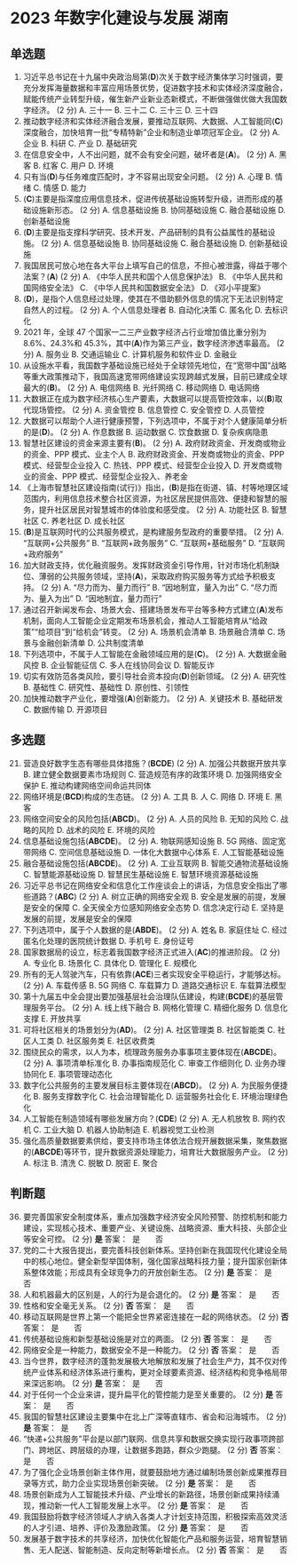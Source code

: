 # 2023 年数字化建设与发展 湖南

## 单选题

1. 习近平总书记在十九届中央政治局第(**D**)次关于数字经济集体学习时强调，要充分发挥海量数据和丰富应用场景优势，促进数字技术和实体经济深度融合，赋能传统产业转型升级，催生新产业新业态新模式，不断做强做优做大我国数字经济。 (2 分)
   A. 三十一
   B. 三十二
   C. 三十三
   D. 三十四
2. 推动数字经济和实体经济融合发展，要推动互联网、大数据、人工智能同(**C**)深度融合，加快培育一批“专精特新”企业和制造业单项冠军企业。 (2 分)
   A. 企业
   B. 科研
   C. 产业
   D. 基础研究
3. 在信息安全中，人不出问题，就不会有安全问题，破坏者是(**A**)。 (2 分)
   A. 黑客
   B. 红客
   C. 用户
   D. 环境
4. 只有当(**D**)与任务难度匹配时，才不容易出现安全问题。 (2 分)
   A. 心理
   B. 情绪
   C. 情感
   D. 能力
5. (**C**)主要是指深度应用信息技术，促进传统基础设施转型升级，进而形成的基础设施新形态。 (2 分)
   A. 信息基础设施
   B. 协同基础设施
   C. 融合基础设施
   D. 创新基础设施
6. (**D**)主要是指支撑科学研究、技术开发、产品研制的具有公益属性的基础设施。 (2 分)
   A. 信息基础设施
   B. 协同基础设施
   C. 融合基础设施
   D. 创新基础设施
7. 我国居民可放心地在各大平台上填写自己的信息，不担心被泄露，得益于哪个法案？(**A**) (2 分)
   A. 《中华人民共和国个人信息保护法》
   B. 《中华人民共和国网络安全法》
   C. 《中华人民共和国数据安全法》
   D. 《邓小平提案》
8. (**D**)，是指个人信息经过处理，使其在不借助额外信息的情况下无法识别特定自然人的过程。 (2 分)
   A. 个人信息处理者
   B. 自动化决策
   C. 匿名化
   D. 去标识化
9. 2021 年，全球 47 个国家一二三产业数字经济占行业增加值比重分别为 8.6%、24.3%和 45.3%，其中(**A**)作为第三产业，数字经济渗透率最高。 (2 分)
   A. 服务业
   B. 交通运输业
   C. 计算机服务和软件业
   D. 金融业
10. 从设施水平看，我国数字基础设施已经处于全球领先地位，在“宽带中国”战略等重大政策推动下，我国高速宽带网络建设实现跨越式发展，目前已建成全球最大的(**B**)。 (2 分)
    A. 电信网络
    B. 光纤网络
    C. 移动网络
    D. 电话网络
11. 大数据正在成为数字经济核心生产要素，大数据可以提高管控效率，以(**B**)取代现场管控。 (2 分)
    A. 资金管控
    B. 信息管控
    C. 安全管控
    D. 人员管控
12. 大数据可以帮助个人进行健康预警，下列选项中，不属于对个人健康简单分析的是(**D**)。 (2 分)
    A. 作息数据
    B. 运动数据
    C. 饮食数据
    D. 复杂疾病隐患
13. 智慧社区建设的资金来源主要有(**B**)。 (2 分)
    A. 政府财政资金、开发商或物业的资金、PPP 模式、业主个人
    B. 政府财政资金、开发商或物业的资金、PPP 模式、经营型企业投入
    C. 热钱、PPP 模式、经营型企业投入
    D. 开发商或物业的资金、PPP 模式、经营型企业投入、养老金
14. 《上海市智慧社区建设指南(试行)》指出，(**B**)是指在街道、镇、村等地理区域范围内，利用信息技术整合社区资源，为社区居民提供高效、便捷和智慧的服务，提升社区居民对智慧城市的体验度和感受度。 (2 分)
    A. 功能社区
    B. 智慧社区
    C. 养老社区
    D. 成长社区
15. (**B**)是互联网时代的公共服务模式，是构建服务型政府的重要举措。 (2 分)
    A. “互联网+公共服务”
    B. “互联网+政务服务”
    C. “互联网+基础服务”
    D. “互联网+政府服务”
16. 加大财政支持，优化融资服务。发挥财政资金引导作用，针对市场化机制缺位、薄弱的公共服务领域，坚持(**A**)，采取政府购买服务等方式给予积极支持。 (2 分)
    A. “尽力而为、量力而行”
    B. “因地制宜，量入为出”
    C. “尽力而为、量入为出”
    D. “因地制宜，量力而行”
17. 通过召开新闻发布会、场景大会、搭建场景发布平台等多种方式建立(**A**)发布机制，面向人工智能企业定期发布场景机会，推动人工智能培育从“给政策”“给项目”到“给机会”转变。 (2 分)
    A. 场景机会清单
    B. 场景融合清单
    C. 场景与金融创新清单
    D. 公共制度清单
18. 下列选项中，不属于人工智能在金融领域应用的是(**C**)。 (2 分)
    A. 大数据金融风控
    B. 企业智能征信
    C. 多人在线协同会议
    D. 智能反诈
19. 切实有效防范各类风险，要引导社会资本投向(**D**)创新领域。 (2 分)
    A. 研究性
    B. 基础性
    C. 研究性、基础性
    D. 原创性、引领性
20. 加快推动数字产业化，要增强(**A**)创新能力。 (2 分)
    A. 关键技术
    B. 基础研发
    C. 数据传输
    D. 开源项目

## 多选题

21. 营造良好数字生态有哪些具体措施？(**BCDE**) (2 分)
    A. 加强公共数据开放共享
    B. 建立健全数据要素市场规则
    C. 营造规范有序的政策环境
    D. 加强网络安全保护
    E. 推动构建网络空间命运共同体
22. 网络环境是(**BCD**)构成的生态链。 (2 分)
    A. 工具
    B. 人
    C. 网络
    D. 环境
    E. 黑客
23. 网络空间安全的风险包括(**ABCD**)。 (2 分)
    A. 人员的风险
    B. 无知的风险
    C. 战略的风险
    D. 战术的风险
    E. 环境的风险
24. 信息基础设施包括(**ABCDE**)。 (2 分)
    A. 物联网感知设施
    B. 5G 网络、固定宽带网络
    C. 空间信息基础设施
    D. 一体化大数据中心体系
    E. 人工智能基础设施
25. 融合基础设施包括(**ABCDE**)。 (2 分)
    A. 工业互联网
    B. 智能交通物流基础设施
    C. 智慧能源基础设施
    D. 智慧民生基础设施
    E. 智慧环境资源基础设施
26. 习近平总书记在网络安全和信息化工作座谈会上的讲话，为信息安全指出了哪些道路？(**ABC**) (2 分)
    A. 树立正确的网络安全观
    B. 安全是发展的前提，发展是安全的保障
    C. 全天侯全方位感知网络安全态势
    D. 信念决定行动
    E. 坚持是发展的前提，发展是安全的保障
27. 下列选项中，属于个人数据的是(**ABDE**)。 (2 分)
    A. 姓名
    B. 家庭住址
    C. 经过匿名化处理的医院统计数据
    D. 手机号
    E. 身份证号
28. 国家数据局的设立，标志着我国数字经济正式进入(**AC**)的推进阶段。 (2 分)
    A. 专业化
    B. 场景化
    C. 具体化
    D. 管理化
    E. 规模化
29. 所有的无人驾驶汽车，只有依靠(**ACE**)三者实现安全平稳运行，才能够达标。 (2 分)
    A. 车载传感
    B. 5G 网络
    C. 车载算力
    D. 道路交通标识
    E. 车载算法模型
30. 第十九届五中全会提出要加强基层社会治理队伍建设，构建(**BCDE**)的基层管理服务平台。 (2 分)
    A. 线上线下融合
    B. 网格化管理
    C. 精细化服务
    D. 信息化支撑
    E. 开放共享
31. 可将社区相关的场景划分为(**AD**)。 (2 分)
    A. 社区管理类
    B. 社区智能类
    C. 社区人工类
    D. 社区服务类
    E. 社区收费类
32. 围绕民众的需求，以人为本，梳理政务服务办事事项主要体现在(**ABCDE**)。 (2 分)
    A. 事项清单标准化
    B. 办事指南规范化
    C. 审查工作细则化
    D. 业务办理协同化
    E. 事项管理动态化
33. 数字化公共服务的主要发展目标主要体现在(**ABCD**)。 (2 分)
    A. 为民服务便捷化
    B. 服务支撑数字化
    C. 社会治理智能化
    D. 运营服务社会化
    E. 环境治理绿色化
34. 人工智能在制造领域有哪些发展方向？(**CDE**) (2 分)
    A. 无人机放牧
    B. 网约农机
    C. 工业大脑
    D. 机器人协助制造
    E. 机器视觉工业检测
35. 强化高质量数据要素供给，要支持市场主体依法合规开展数据采集，聚焦数据的(**ABCDE**)等环节，提升数据资源处理能力，培育壮大数据服务产业。 (2 分)
    A. 标注
    B. 清洗
    C. 脱敏
    D. 脱密
    E. 聚合

## 判断题

36. 要完善国家安全制度体系，重点加强数字经济安全风险预警、防控机制和能力建设，实现核心技术、重要产业、关键设施、战略资源、重大科技、头部企业等安全可控。 (2 分) **是**
    答案：  是       否
37. 党的二十大报告提出，要完善科技创新体系。坚持创新在我国现代化建设全局中的核心地位。健全新型举国体制，强化国家战略科技力量；提升国家创新体系整体效能；形成具有全球竞争力的开放创新生态。 (2 分) **是**
    答案：  是       否
38. 人和机器最大的区别是，人的行为是会退化的。 (2 分) **是**
    答案：  是       否
39. 性格和安全毫无关系。 (2 分) **否**
    答案：  是       否
40. 移动互联网是世界上第一个能把全世界紧密连接在一起的网络状态。 (2 分) **否**
    答案：  是       否
41. 传统基础设施和新型基础设施是对立的两面。 (2 分) **否**
    答案：  是       否
42. 网络安全是一种能力，数据安全不是一种能力。 (2 分) **否**
    答案：  是       否
43. 当今世界，数字经济的蓬勃发展极大地解放和发展了社会生产力，其不仅对传统产业体系和经济体系进行重构，更对全球要素资源、经济结构和竞争格局带来深远影响。 (2 分) **是**
    答案：  是       否
44. 对于任何一个企业来讲，提升扁平化的管控能力是至关重要的。 (2 分) **是**
    答案：  是       否
45. 我国的智慧社区建设主要集中在北上广深等直辖市、省会和沿海城市。 (2 分) **是**
    答案：  是       否
46. “快递+公共服务”平台是以部门联网、信息共享和数据交换实现行政事项跨部门、跨地区、跨层级的办理，让数据多跑路，群众少跑腿。 (2 分) **否**
    答案：  是       否
47. 为了强化企业场景创新主体作用，就要鼓励地方通过编制场景创新成果推荐目录等方式，助力企业实现场景创新突破。 (2 分) **是**
    答案：  是       否
48. 场景创新成为人工智能技术升级、产业增长的新路径，场景创新成果持续涌现，推动新一代人工智能发展上水平。 (2 分) **是**
    答案：  是       否
49. 我国鼓励将数字经济领域人才纳入各类人才计划支持范围，积极探索高效灵活的人才引进、培养、评价及激励政策。 (2 分) **是**
    答案：  是       否
50. 发展基于数字技术的共享经济，加快优化智能化产品和服务运营，培育智慧销售、无人配送、智能制造、反向定制等新增长点。 (2 分) **否**
    答案：  是       否
